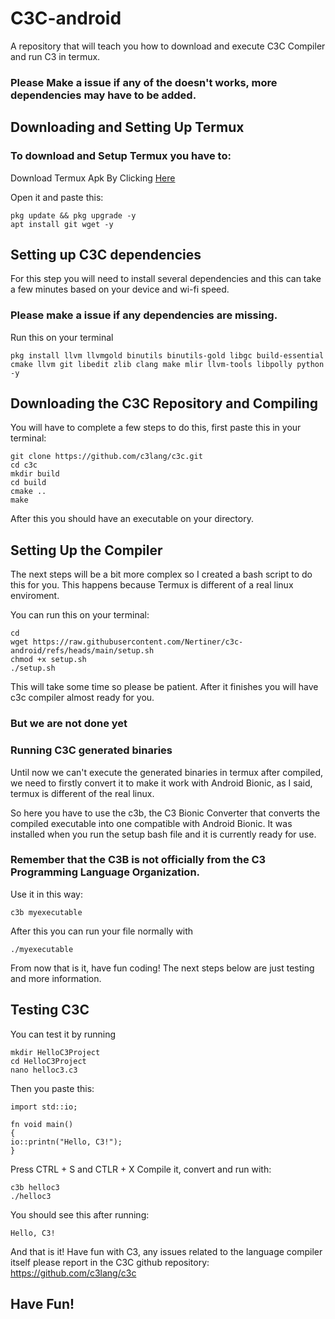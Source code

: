 # C3C-android
A repository that will teach you how to download and execute C3C Compiler and run C3 in termux.

### Please Make a issue if any of the doesn't works, more dependencies may have to be added.
## Downloading and Setting Up Termux

### To download and Setup Termux you have to:
Download Termux Apk By Clicking [Here](https://github.com/termux/termux-app/releases/download/v0.118.1/termux-app_v0.118.1+github-debug_arm64-v8a.apk)

Open it and paste this:
```termux-setup-storage
pkg update && pkg upgrade -y
apt install git wget -y
```

## Setting up C3C dependencies 
For this step you will need to install several dependencies and this can take a few minutes based on your device and wi-fi speed.

### Please make a issue if any dependencies are missing.
Run this on your terminal 

```
pkg install llvm llvmgold binutils binutils-gold libgc build-essential cmake llvm git libedit zlib clang make mlir llvm-tools libpolly python -y
```

## Downloading the C3C Repository and Compiling

You will have to complete a few steps to do this, first paste this in your terminal:
```
git clone https://github.com/c3lang/c3c.git
cd c3c
mkdir build
cd build
cmake ..
make
```
After this you should have an executable on your directory.

## Setting Up the Compiler

The next steps will be a bit more complex so I created a bash script to do this for you. This happens because Termux is different of a real linux enviroment.

You can run this on your terminal:
```
cd
wget https://raw.githubusercontent.com/Nertiner/c3c-android/refs/heads/main/setup.sh
chmod +x setup.sh
./setup.sh
```
This will take some time so please be patient. 
After it finishes you will have c3c compiler almost ready for you.
### But we are not done yet

### Running C3C generated binaries

Until now we can't execute the generated binaries in termux after compiled, we need to firstly convert it to make it work with Android Bionic, as I said, termux is different of the real linux.

So here you have to use the c3b, the C3 Bionic Converter that converts the compiled executable into one compatible with Android Bionic. It was installed when you run the setup bash file and it is currently ready for use.
### Remember that the C3B is not officially from the C3 Programming Language Organization.

Use it in this way:
```
c3b myexecutable
```
After this you can run your file normally with 
```
./myexecutable
```
From now that is it, have fun coding!
The next steps below are just testing and more information.

## Testing C3C

You can test it by running 
```cd
mkdir HelloC3Project
cd HelloC3Project
nano helloc3.c3
```

Then you paste this:
```module helloc3;
import std::io;

fn void main()
{
io::printn("Hello, C3!");
}
```

Press CTRL + S and CTLR + X
Compile it, convert and run with:

```c3c helloc3.c3
c3b helloc3
./helloc3
```

You should see this after running:

```Hello, C3!```

And that is it!
Have fun with C3, any issues related to the language compiler itself please report in the C3C github repository: 
https://github.com/c3lang/c3c
## Have Fun!
